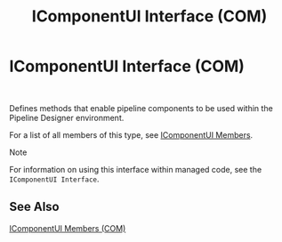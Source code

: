 ﻿---
title: IComponentUI Interface (COM)
TOCTitle: IComponentUI Interface (COM)
ms:assetid: 01b48de6-b53c-4f60-807a-592af916e847
ms:mtpsurl: https://msdn.microsoft.com/en-us/library/Aa546758(v=BTS.80)
ms:contentKeyID: 51525875
ms.date: 08/30/2017
mtps_version: v=BTS.80
---

# IComponentUI Interface (COM)

 

Defines methods that enable pipeline components to be used within the Pipeline Designer environment.

For a list of all members of this type, see [IComponentUI Members](icomponentui-members-com.md).


> [!NOTE]
> <P>For information on using this interface within managed code, see the <CODE>IComponentUI Interface</CODE>.</P>



## See Also

[IComponentUI Members (COM)](icomponentui-members-com.md)

